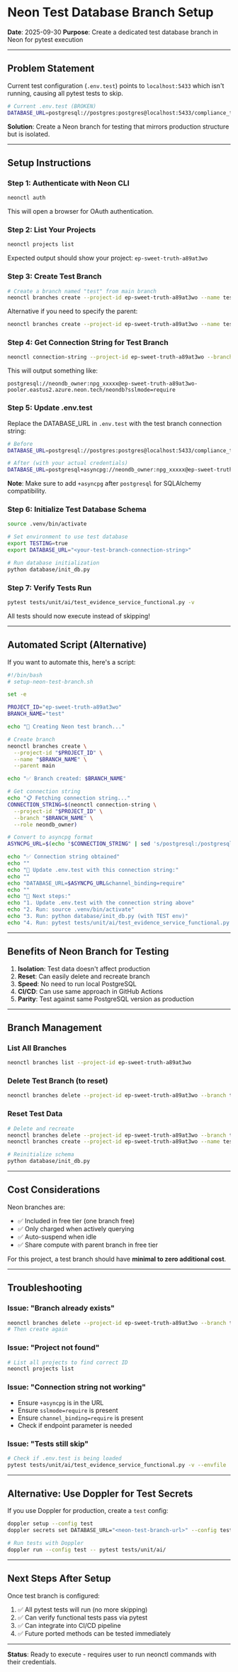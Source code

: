 # Neon Test Database Branch Setup

**Date**: 2025-09-30
**Purpose**: Create a dedicated test database branch in Neon for pytest execution

---

## Problem Statement

Current test configuration (`.env.test`) points to `localhost:5433` which isn't running, causing all pytest tests to skip.

```bash
# Current .env.test (BROKEN)
DATABASE_URL=postgresql://postgres:postgres@localhost:5433/compliance_test
```

**Solution**: Create a Neon branch for testing that mirrors production structure but is isolated.

---

## Setup Instructions

### Step 1: Authenticate with Neon CLI

```bash
neonctl auth
```

This will open a browser for OAuth authentication.

### Step 2: List Your Projects

```bash
neonctl projects list
```

Expected output should show your project: `ep-sweet-truth-a89at3wo`

### Step 3: Create Test Branch

```bash
# Create a branch named "test" from main branch
neonctl branches create --project-id ep-sweet-truth-a89at3wo --name test --parent main
```

Alternative if you need to specify the parent:
```bash
neonctl branches create --project-id ep-sweet-truth-a89at3wo --name test
```

### Step 4: Get Connection String for Test Branch

```bash
neonctl connection-string --project-id ep-sweet-truth-a89at3wo --branch test --role neondb_owner
```

This will output something like:
```
postgresql://neondb_owner:npg_xxxxx@ep-sweet-truth-a89at3wo-pooler.eastus2.azure.neon.tech/neondb?sslmode=require
```

### Step 5: Update .env.test

Replace the DATABASE_URL in `.env.test` with the test branch connection string:

```bash
# Before
DATABASE_URL=postgresql://postgres:postgres@localhost:5433/compliance_test

# After (with your actual credentials)
DATABASE_URL=postgresql+asyncpg://neondb_owner:npg_xxxxx@ep-sweet-truth-a89at3wo-pooler.eastus2.azure.neon.tech/neondb?sslmode=require&channel_binding=require&options=endpoint%3Dep-sweet-truth-a89at3wo-test
```

**Note**: Make sure to add `+asyncpg` after `postgresql` for SQLAlchemy compatibility.

### Step 6: Initialize Test Database Schema

```bash
source .venv/bin/activate

# Set environment to use test database
export TESTING=true
export DATABASE_URL="<your-test-branch-connection-string>"

# Run database initialization
python database/init_db.py
```

### Step 7: Verify Tests Run

```bash
pytest tests/unit/ai/test_evidence_service_functional.py -v
```

All tests should now execute instead of skipping!

---

## Automated Script (Alternative)

If you want to automate this, here's a script:

```bash
#!/bin/bash
# setup-neon-test-branch.sh

set -e

PROJECT_ID="ep-sweet-truth-a89at3wo"
BRANCH_NAME="test"

echo "🔧 Creating Neon test branch..."

# Create branch
neonctl branches create \
  --project-id "$PROJECT_ID" \
  --name "$BRANCH_NAME" \
  --parent main

echo "✅ Branch created: $BRANCH_NAME"

# Get connection string
echo "📋 Fetching connection string..."
CONNECTION_STRING=$(neonctl connection-string \
  --project-id "$PROJECT_ID" \
  --branch "$BRANCH_NAME" \
  --role neondb_owner)

# Convert to asyncpg format
ASYNCPG_URL=$(echo "$CONNECTION_STRING" | sed 's/postgresql:/postgresql+asyncpg:/')

echo "✅ Connection string obtained"
echo ""
echo "📝 Update .env.test with this connection string:"
echo ""
echo "DATABASE_URL=$ASYNCPG_URL&channel_binding=require"
echo ""
echo "🔧 Next steps:"
echo "1. Update .env.test with the connection string above"
echo "2. Run: source .venv/bin/activate"
echo "3. Run: python database/init_db.py (with TEST env)"
echo "4. Run: pytest tests/unit/ai/test_evidence_service_functional.py -v"
```

---

## Benefits of Neon Branch for Testing

1. **Isolation**: Test data doesn't affect production
2. **Reset**: Can easily delete and recreate branch
3. **Speed**: No need to run local PostgreSQL
4. **CI/CD**: Can use same approach in GitHub Actions
5. **Parity**: Test against same PostgreSQL version as production

---

## Branch Management

### List All Branches
```bash
neonctl branches list --project-id ep-sweet-truth-a89at3wo
```

### Delete Test Branch (to reset)
```bash
neonctl branches delete --project-id ep-sweet-truth-a89at3wo --branch test
```

### Reset Test Data
```bash
# Delete and recreate
neonctl branches delete --project-id ep-sweet-truth-a89at3wo --branch test
neonctl branches create --project-id ep-sweet-truth-a89at3wo --name test --parent main

# Reinitialize schema
python database/init_db.py
```

---

## Cost Considerations

Neon branches are:
- ✅ Included in free tier (one branch free)
- ✅ Only charged when actively querying
- ✅ Auto-suspend when idle
- ✅ Share compute with parent branch in free tier

For this project, a test branch should have **minimal to zero additional cost**.

---

## Troubleshooting

### Issue: "Branch already exists"
```bash
neonctl branches delete --project-id ep-sweet-truth-a89at3wo --branch test
# Then create again
```

### Issue: "Project not found"
```bash
# List all projects to find correct ID
neonctl projects list
```

### Issue: "Connection string not working"
- Ensure `+asyncpg` is in the URL
- Ensure `sslmode=require` is present
- Ensure `channel_binding=require` is present
- Check if endpoint parameter is needed

### Issue: "Tests still skip"
```bash
# Check if .env.test is being loaded
pytest tests/unit/ai/test_evidence_service_functional.py -v --envfile .env.test
```

---

## Alternative: Use Doppler for Test Secrets

If you use Doppler for production, create a `test` config:

```bash
doppler setup --config test
doppler secrets set DATABASE_URL="<neon-test-branch-url>" --config test

# Run tests with Doppler
doppler run --config test -- pytest tests/unit/ai/
```

---

## Next Steps After Setup

Once test branch is configured:

1. ✅ All pytest tests will run (no more skipping)
2. ✅ Can verify functional tests pass via pytest
3. ✅ Can integrate into CI/CD pipeline
4. ✅ Future ported methods can be tested immediately

---

**Status**: Ready to execute - requires user to run neonctl commands with their credentials.
